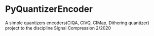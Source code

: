 # PyQuantizerEncoder
A simple quantizers encoders(CIQA, CIVQ, CIMap, Dithering quantizer) project to the discipline Signal Compression 2/2020
